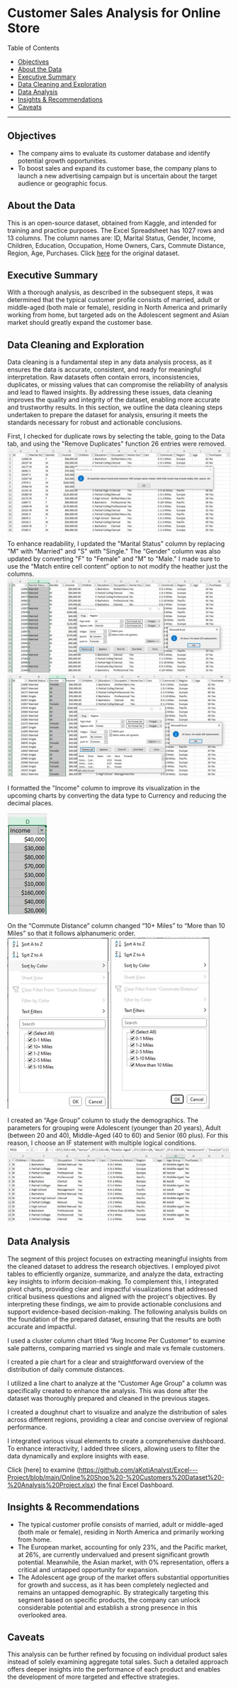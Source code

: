 # Customer Sales Analysis for Online Store

Table of Contents
- [Objectives](#objectives)
- [About the Data](#about-the-data)
- [Executive Summary](#executive-summary)
- [Data Cleaning and Exploration](#data-cleaning-and-exploration)
- [Data Analysis](#data-analysis)
- [Insights & Recommendations](#insights-&-recommendations)
- [Caveats](#caveats)

***

## Objectives
 - The company aims to evaluate its customer database and identify potential growth opportunities.
 - To boost sales and expand its customer base, the company plans to launch a new advertising campaign but is uncertain about the target audience or geographic focus.
  
## About the Data
This is an open-source dataset, obtained from Kaggle, and intended for training and practice purposes. The Excel Spreadsheet has 1027 rows and 13 columns. The column names are:  ID, Marital Status, Gender, Income, Children, Education, Occupation, Home Owners, Cars, Commute Distance, Region, Age, Purchases.
Click [here](https://github.com/aKotiAnalyst/Excel---Project/blob/main/Online%20Shop%20-%20Customers%20Dataset%20-%20Original.xlsx) for the original dataset.

## Executive Summary
With a thorough analysis, as described in the subsequent steps, it was determined that the typical customer profile consists of married, adult or middle-aged (both male or female), residing in North America and primarily working from home, but targeted ads on the Adolescent segment and Asian market should greatly expand the customer base.

## Data Cleaning and Exploration
Data cleaning is a fundamental step in any data analysis process, as it ensures the data is accurate, consistent, and ready for meaningful interpretation. Raw datasets often contain errors, inconsistencies, duplicates, or missing values that can compromise the reliability of analysis and lead to flawed insights. By addressing these issues, data cleaning improves the quality and integrity of the dataset, enabling more accurate and trustworthy results. In this section, we outline the data cleaning steps undertaken to prepare the dataset for analysis, ensuring it meets the standards necessary for robust and actionable conclusions.

First, I checked for duplicate rows by selecting the table, going to the Data tab, and using the "Remove Duplicates" function 26 entries were removed.
![Remove duplicates](https://github.com/aKotiAnalyst/Excel---Project/blob/main/Images/Remove%20duplicates.JPG)

To enhance readability, I updated the "Marital Status" column by replacing "M" with "Married" and "S" with "Single." The “Gender” column was also updated by converting "F" to "Female" and "M" to "Male." I made sure to use the “Match entire cell content” option to not modify the heather just the columns.
![Improve readability](https://github.com/aKotiAnalyst/Excel---Project/blob/main/Images/Improve%20readability.JPG)
![Improve readability](https://github.com/aKotiAnalyst/Excel---Project/blob/main/Images/Improve%20readability%202.JPG)

I formatted the "Income" column to improve its visualization in the upcoming charts by converting the data type to Currency and reducing the decimal places.

![Income Column](https://github.com/aKotiAnalyst/Excel---Project/blob/main/Images/Income%20table.JPG)

On the “Commute Distance” column changed “10+ Miles” to “More than 10 Miles” so that it follows alphanumeric order.
![Daily Commute](https://github.com/aKotiAnalyst/Excel---Project/blob/main/Images/Daily%20Commute1.jpg) ![Daily Commute](https://github.com/aKotiAnalyst/Excel---Project/blob/main/Images/Daily%20Commute2.jpg)

I created an “Age Group” column to study the demographics. The parameters for grouping were Adolescent (younger than 20 years), Adult (between 20 and 40), Middle-Aged (40 to 60) and Senior (60 plus). For this reason, I choose an IF statement with multiple logical conditions.
![Age Group Column](https://github.com/aKotiAnalyst/Excel---Project/blob/main/Images/Age%20Group%20IF%20formula.JPG)

## Data Analysis
The segment of this project focuses on extracting meaningful insights from the cleaned dataset to address the research objectives. I employed pivot tables to efficiently organize, summarize, and analyze the data, extracting key insights to inform decision-making. To complement this, I integrated pivot charts, providing clear and impactful visualizations that addressed critical business questions and aligned with the project's objectives. By interpreting these findings, we aim to provide actionable conclusions and support evidence-based decision-making. The following analysis builds on the foundation of the prepared dataset, ensuring that the results are both accurate and impactful.

I used a cluster column chart titled “Avg Income Per Customer” to examine sale patterns, comparing married vs single and male vs female customers. 
![]()
![]()

I created a pie chart for a clear and straightforward overview of the distribution of daily commute distances.
![]()

I utilized a line chart to analyze at the “Customer Age Group” a column was specifically created to enhance the analysis. This was done after the dataset was thoroughly prepared and cleaned in the previous stages.
![]()

I created a doughnut chart to visualize and analyze the distribution of sales across different regions, providing a clear and concise overview of regional performance.
![]()

I integrated various visual elements to create a comprehensive dashboard. To enhance interactivity, I added three slicers, allowing users to filter the data dynamically and explore insights with ease.
![]()

Click [here] to examine (https://github.com/aKotiAnalyst/Excel---Project/blob/main/Online%20Shop%20-%20Customers%20Dataset%20-%20Analysis%20Project.xlsx) the final Excel Dashboard.

## Insights & Recommendations
 - The typical customer profile consists of married, adult or middle-aged (both male or female), residing in North America and primarily working from home.
 - The European market, accounting for only 23%, and the Pacific market, at 26%, are currently undervalued and present significant growth potential. Meanwhile, the Asian market, with 0% representation, offers a critical and untapped opportunity for expansion.
 - The Adolescent age group of the market offers substantial opportunities for growth and success, as it has been completely neglected and remains an untapped demographic. By strategically targeting this segment based on specific products, the company can unlock considerable potential and establish a strong presence in this overlooked area.

## Caveats
This analysis can be further refined by focusing on individual product sales instead of solely examining aggregate total sales. Such a detailed approach offers deeper insights into the performance of each product and enables the development of more targeted and effective strategies.







